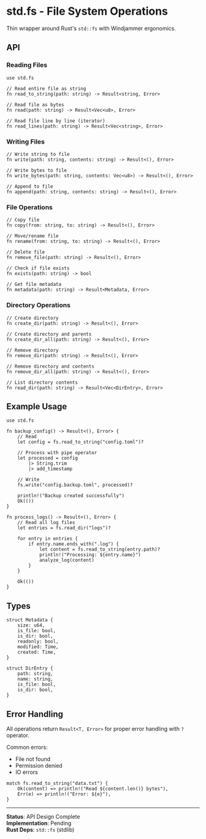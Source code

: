 # std.fs - File System Operations

Thin wrapper around Rust's `std::fs` with Windjammer ergonomics.

## API

### Reading Files

```windjammer
use std.fs

// Read entire file as string
fn read_to_string(path: string) -> Result<string, Error>

// Read file as bytes
fn read(path: string) -> Result<Vec<u8>, Error>

// Read file line by line (iterator)
fn read_lines(path: string) -> Result<Vec<string>, Error>
```

### Writing Files

```windjammer
// Write string to file
fn write(path: string, contents: string) -> Result<(), Error>

// Write bytes to file
fn write_bytes(path: string, contents: Vec<u8>) -> Result<(), Error>

// Append to file
fn append(path: string, contents: string) -> Result<(), Error>
```

### File Operations

```windjammer
// Copy file
fn copy(from: string, to: string) -> Result<(), Error>

// Move/rename file
fn rename(from: string, to: string) -> Result<(), Error>

// Delete file
fn remove_file(path: string) -> Result<(), Error>

// Check if file exists
fn exists(path: string) -> bool

// Get file metadata
fn metadata(path: string) -> Result<Metadata, Error>
```

### Directory Operations

```windjammer
// Create directory
fn create_dir(path: string) -> Result<(), Error>

// Create directory and parents
fn create_dir_all(path: string) -> Result<(), Error>

// Remove directory
fn remove_dir(path: string) -> Result<(), Error>

// Remove directory and contents
fn remove_dir_all(path: string) -> Result<(), Error>

// List directory contents
fn read_dir(path: string) -> Result<Vec<DirEntry>, Error>
```

## Example Usage

```windjammer
use std.fs

fn backup_config() -> Result<(), Error> {
    // Read
    let config = fs.read_to_string("config.toml")?
    
    // Process with pipe operator
    let processed = config
        |> String.trim
        |> add_timestamp
    
    // Write
    fs.write("config.backup.toml", processed)?
    
    println!("Backup created successfully")
    Ok(())
}

fn process_logs() -> Result<(), Error> {
    // Read all log files
    let entries = fs.read_dir("logs")?
    
    for entry in entries {
        if entry.name.ends_with(".log") {
            let content = fs.read_to_string(entry.path)?
            println!("Processing: ${entry.name}")
            analyze_log(content)
        }
    }
    
    Ok(())
}
```

## Types

```windjammer
struct Metadata {
    size: u64,
    is_file: bool,
    is_dir: bool,
    readonly: bool,
    modified: Time,
    created: Time,
}

struct DirEntry {
    path: string,
    name: string,
    is_file: bool,
    is_dir: bool,
}
```

## Error Handling

All operations return `Result<T, Error>` for proper error handling with `?` operator.

Common errors:
- File not found
- Permission denied
- IO errors

```windjammer
match fs.read_to_string("data.txt") {
    Ok(content) => println!("Read ${content.len()} bytes"),
    Err(e) => println!("Error: ${e}"),
}
```

---

**Status**: API Design Complete  
**Implementation**: Pending  
**Rust Deps**: `std::fs` (stdlib)

